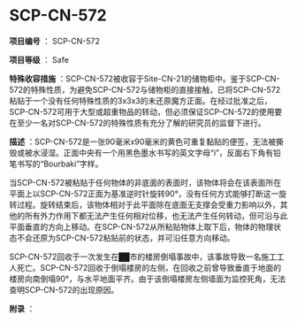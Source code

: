 # SCP-CN-572


**项目编号** ： SCP-CN-572

**项目等级** ： Safe

**特殊收容措施** ：SCP-CN-572被收容于Site-CN-21的储物柜中。鉴于SCP-CN-572的特殊性质，为避免SCP-CN-572与储物柜的直接接触，已将SCP-CN-572粘贴于一个没有任何特殊性质的3x3x3的未还原魔方正面。在经过批准之后，SCP-CN-572可用于大型或超重物品的转动，但必须保证SCP-CN-572的使用要在至少一名对SCP-CN-572的特殊性质有充分了解的研究员的监督下进行。

**描述** ：SCP-CN-572是一张90毫米x90毫米的黄色可重复黏贴的便签，无法被撕毁或被水浸湿。正面中央有一个用黑色墨水书写的英文字母“i”，反面右下角有铅笔书写的“Bourbaki”字样。

当SCP-CN-572被粘贴于任何物体的非底面的表面时，该物体将会在该表面所在平面上以SCP-CN-572正面为基准逆时针旋转90°，没有任何方式能够打断这一旋转过程。旋转结束后，该物体相对于此平面除在底面无支撑会受重力影响以外，其他的所有外力作用下都无法产生任何相对位移，也无法产生任何转动，但可沿与此平面垂直的方向上移动。在SCP-CN-572从所粘贴物体上取下后，物体的物理状态不会还原为SCP-CN-572粘贴前的状态，并可沿任意方向移动。

SCP-CN-572回收于一次发生在██市的楼房倒塌事故中，该事故导致一名施工工人死亡。SCP-CN-572回收于倒塌楼房的左侧，在回收之前曾导致垂直于地面的楼房向南倒塌90°，与水平地面平齐。由于该倒塌楼房左侧墙面为监控死角，无法查明SCP-CN-572的出现原因。

**附录** ：





